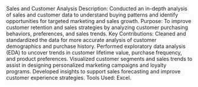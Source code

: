 Sales and Customer Analysis
Description: Conducted an in-depth analysis of sales and customer data to understand buying patterns and identify opportunities for targeted marketing and sales growth.
Purpose: To improve customer retention and sales strategies by analyzing customer purchasing behaviors, preferences, and sales trends.
Key Contributions:
Cleaned and standardized the data for more accurate analysis of customer demographics and purchase history.
Performed exploratory data analysis (EDA) to uncover trends in customer lifetime value, purchase frequency, and product preferences.
Visualized customer segments and sales trends to assist in designing personalized marketing campaigns and loyalty programs.
Developed insights to support sales forecasting and improve customer experience strategies.
Tools Used: Excel.
